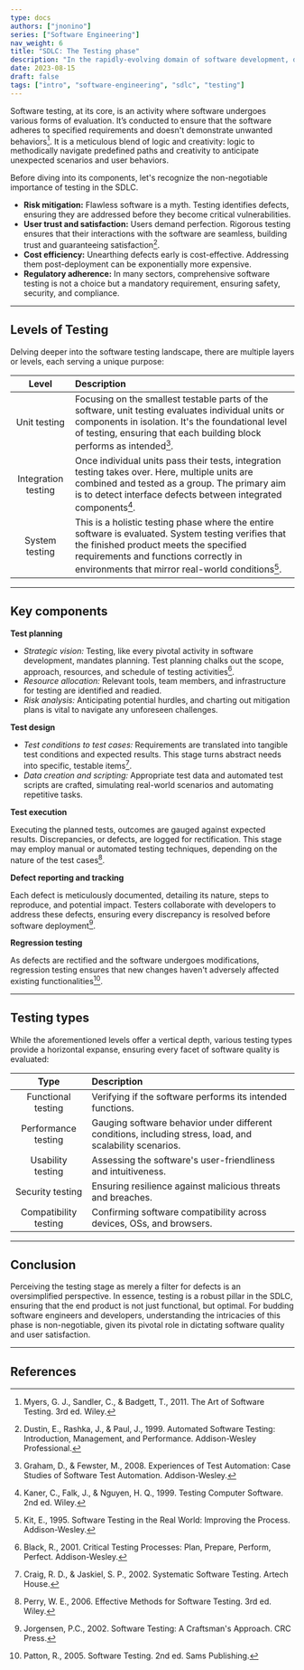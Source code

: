 ```yaml
---
type: docs
authors: ["jnonino"]
series: ["Software Engineering"]
nav_weight: 6
title: "SDLC: The Testing phase"
description: "In the rapidly-evolving domain of software development, delivering a product isn't the endpoint, it's a milestone. However, before that milestone can be reached, a rigorous evaluation must ensure the software is robust, user-friendly, and aligns with specified requirements. The torchbearer of this assessment? The testing stage of the Software Development Life Cycle (SDLC). Dive with me into this crucial phase and fathom its depth and expanse."
date: 2023-08-15
draft: false
tags: ["intro", "software-engineering", "sdlc", "testing"]
---
```


Software testing, at its core, is an activity where software undergoes various forms of evaluation. It’s conducted to ensure that the software adheres to specified requirements and doesn't demonstrate unwanted behaviors[^1]. It is a meticulous blend of logic and creativity: logic to methodically navigate predefined paths and creativity to anticipate unexpected scenarios and user behaviors.

Before diving into its components, let's recognize the non-negotiable importance of testing in the SDLC.

- **Risk mitigation:** Flawless software is a myth. Testing identifies defects, ensuring they are addressed before they become critical vulnerabilities.
- **User trust and satisfaction:** Users demand perfection. Rigorous testing ensures that their interactions with the software are seamless, building trust and guaranteeing satisfaction[^2].
- **Cost efficiency:** Unearthing defects early is cost-effective. Addressing them post-deployment can be exponentially more expensive.
- **Regulatory adherence:** In many sectors, comprehensive software testing is not a choice but a mandatory requirement, ensuring safety, security, and compliance.

---

## Levels of Testing

Delving deeper into the software testing landscape, there are multiple layers or levels, each serving a unique purpose:

| Level | Description |
|:-----:|:------|
| Unit testing | Focusing on the smallest testable parts of the software, unit testing evaluates individual units or components in isolation. It's the foundational level of testing, ensuring that each building block performs as intended[^3]. |
| Integration testing | Once individual units pass their tests, integration testing takes over. Here, multiple units are combined and tested as a group. The primary aim is to detect interface defects between integrated components[^4]. |
| System testing | This is a holistic testing phase where the entire software is evaluated. System testing verifies that the finished product meets the specified requirements and functions correctly in environments that mirror real-world conditions[^5]. |

---

## Key components

**Test planning**

- *Strategic vision:* Testing, like every pivotal activity in software development, mandates planning. Test planning chalks out the scope, approach, resources, and schedule of testing activities[^6].
- *Resource allocation:* Relevant tools, team members, and infrastructure for testing are identified and readied.
- *Risk analysis:* Anticipating potential hurdles, and charting out mitigation plans is vital to navigate any unforeseen challenges.

**Test design**

- *Test conditions to test cases:* Requirements are translated into tangible test conditions and expected results. This stage turns abstract needs into specific, testable items[^7].
- *Data creation and scripting:* Appropriate test data and automated test scripts are crafted, simulating real-world scenarios and automating repetitive tasks.

**Test execution**

Executing the planned tests, outcomes are gauged against expected results. Discrepancies, or defects, are logged for rectification. This stage may employ manual or automated testing techniques, depending on the nature of the test cases[^8].

**Defect reporting and tracking**

Each defect is meticulously documented, detailing its nature, steps to reproduce, and potential impact. Testers collaborate with developers to address these defects, ensuring every discrepancy is resolved before software deployment[^9].

**Regression testing**

As defects are rectified and the software undergoes modifications, regression testing ensures that new changes haven't adversely affected existing functionalities[^10].

---

## Testing types

While the aforementioned levels offer a vertical depth, various testing types provide a horizontal expanse, ensuring every facet of software quality is evaluated:

| Type | Description |
|:-----:|:------|
| Functional testing | Verifying if the software performs its intended functions. |
| Performance testing | Gauging software behavior under different conditions, including stress, load, and scalability scenarios. |
| Usability testing | Assessing the software's user-friendliness and intuitiveness. |
| Security testing | Ensuring resilience against malicious threats and breaches. |
| Compatibility testing | Confirming software compatibility across devices, OSs, and browsers. |

---

## Conclusion

Perceiving the testing stage as merely a filter for defects is an oversimplified perspective. In essence, testing is a robust pillar in the SDLC, ensuring that the end product is not just functional, but optimal. For budding software engineers and developers, understanding the intricacies of this phase is non-negotiable, given its pivotal role in dictating software quality and user satisfaction.

---

## References

[^1]: Myers, G. J., Sandler, C., & Badgett, T., 2011. The Art of Software Testing. 3rd ed. Wiley.
[^2]: Dustin, E., Rashka, J., & Paul, J., 1999. Automated Software Testing: Introduction, Management, and Performance. Addison-Wesley Professional.
[^3]: Graham, D., & Fewster, M., 2008. Experiences of Test Automation: Case Studies of Software Test Automation. Addison-Wesley.
[^4]: Kaner, C., Falk, J., & Nguyen, H. Q., 1999. Testing Computer Software. 2nd ed. Wiley.
[^5]: Kit, E., 1995. Software Testing in the Real World: Improving the Process. Addison-Wesley.
[^6]: Black, R., 2001. Critical Testing Processes: Plan, Prepare, Perform, Perfect. Addison-Wesley.
[^7]: Craig, R. D., & Jaskiel, S. P., 2002. Systematic Software Testing. Artech House.
[^8]: Perry, W. E., 2006. Effective Methods for Software Testing. 3rd ed. Wiley.
[^9]: Jorgensen, P.C., 2002. Software Testing: A Craftsman's Approach. CRC Press.
[^10]: Patton, R., 2005. Software Testing. 2nd ed. Sams Publishing.
